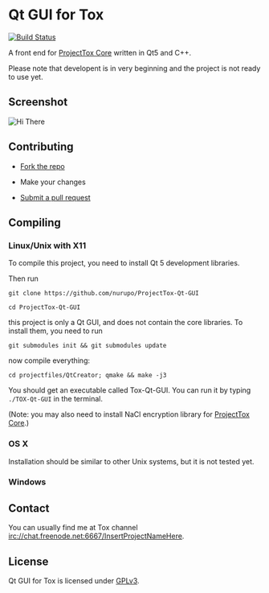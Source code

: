 # Qt GUI for Tox

[![Build Status](https://travis-ci.org/nurupo/ProjectTox-Qt-GUI.png?branch=master)](https://github.com/nurupo/ProjectTox-Qt-GUI)

A front end for [ProjectTox Core](https://github.com/irungentoo/ProjectTox-Core) written in Qt5 and C++.

Please note that developent is in very beginning and the project is not ready to use yet.

## Screenshot

![Hi There](https://raw.github.com/nurupo/ProjectTox-Qt-GUI/master/screenshot.png "Version 0.1.0 running on Windows 7")

## Contributing

* [Fork the repo](https://help.github.com/articles/fork-a-repo)

* Make your changes

* [Submit a pull request](https://help.github.com/articles/using-pull-requests)

## Compiling

### Linux/Unix with X11

To compile this project, you need to install Qt 5 development libraries.

Then run

`git clone https://github.com/nurupo/ProjectTox-Qt-GUI`

`cd ProjectTox-Qt-GUI`

this project is only a Qt GUI, and does not contain the core libraries. To install them, you need to run

`git submodules init && git submodules update`

now compile everything:

`cd projectfiles/QtCreator; qmake && make -j3`

You should get an executable called Tox-Qt-GUI. You can run it by typing `./TOX-Qt-GUI` in the terminal.

(Note: you may also need to install NaCl encryption library for [ProjectTox Core](https://github.com/irungentoo/ProjectTox-Core).)

### OS X

Installation should be similar to other Unix systems, but it is not tested yet.

### Windows

## Contact

You can usually find me at Tox channel [irc://chat.freenode.net:6667/InsertProjectNameHere](irc://chat.freenode.net:6667/InsertProjectNameHere).

## License

Qt GUI for Tox is licensed under [GPLv3](COPYING).
